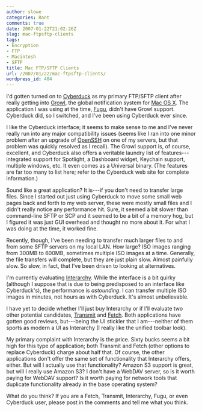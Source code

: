 ```yaml
---
author: slowe
categories: Rant
comments: true
date: 2007-01-22T21:02:26Z
slug: mac-ftpsftp-clients
tags:
- Encryption
- FTP
- Macintosh
- SFTP
title: Mac FTP/SFTP Clients
url: /2007/01/22/mac-ftpsftp-clients/
wordpress_id: 404
---
```


I'd gotten turned on to [Cyberduck](http://cyberduck.ch/) as my primary FTP/SFTP client after really getting into [Growl](http://growl.info/), the global notification system for [Mac OS X](http://www.apple.com/macosx/). The application I was using at the time, [Fugu](http://rsug.itd.umich.edu/software/fugu/), didn't have Growl support. Cyberduck did, so I switched, and I've been using Cyberduck ever since.

I like the Cyberduck interface; it seems to make sense to me and I've never really run into any major compatibility issues (seems like I ran into one minor problem after an upgrade of [OpenSSH](http://www.openssh.org/) on one of my servers, but that problem was quickly resolved as I recall). The Growl support is, of course, excellent, and Cyberduck also offers a veritable laundry list of features---integrated support for Spotlight, a Dashboard widget, Keychain support, multiple windows, etc. It even comes as a Universal binary. (The features are far too many to list here; refer to the Cyberduck web site for complete information.)

Sound like a great application? It is---if you don't need to transfer large files. Since I started out just using Cyberduck to move some small web pages back and forth to my web server, these were mostly small files and I didn't really notice any performance hit. Sure, it seemed a bit slower than command-line SFTP or SCP and it seemed to be a bit of a memory hog, but I figured it was just GUI overhead and thought no more about it. For what I was doing at the time, it worked fine.

Recently, though, I've been needing to transfer much larger files to and from some SFTP servers on my local LAN. How large? ISO images ranging from 300MB to 600MB, sometimes multiple ISO images at a time. Generally, the file transfers will complete, but they are just plain slow. Almost painfully slow. So slow, in fact, that I've been driven to looking at alternatives.

I'm currently evaluating [Interarchy](http://www.interarchy.com/). While the interface is a bit quirky (although I suppose that is due to being predisposed to an interface like Cyberduck's), the performance is _astounding_. I can transfer multiple ISO images in minutes, not hours as with Cyberduck. It's almost unbelievable.

I have yet to decide whether I'll just buy Interarchy or if I'll evaluate two other potential candidates, [Transmit](http://www.panic.com/transmit/) and [Fetch](http://www.fetchsoftworks.com/). Both applications have gotten good reviews, but---being the UI stickler that I am---neither of them sports as modern a UI as Interarchy (I really like the unified toolbar look).

My primary complaint with Interarchy is the price. Sixty bucks seems a bit high for this type of application; both Transmit and Fetch (other options to replace Cyberduck) charge about half that. Of course, the other applications don't offer the same set of functionality that Interarchy offers, either. But will I actually use that functionality? Amazon S3 support is great, but will I really use Amazon S3? I don't have a WebDAV server, so is it worth paying for WebDAV support? Is it worth paying for network tools that duplicate functionality already in the base operating system?

What do you think? If you are a Fetch, Transmit, Interarchy, Fugu, or even Cyberduck user, please post in the comments and tell me what you think.
